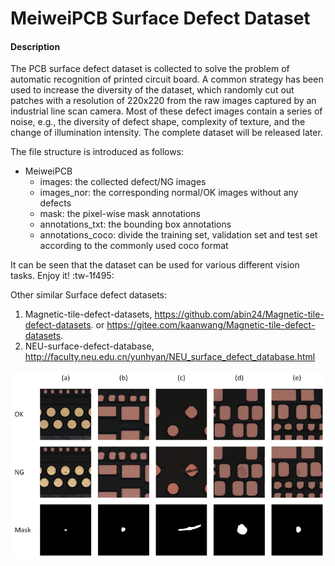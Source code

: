 # MeiweiPCB Surface Defect Dataset

#### Description
The PCB surface defect dataset is collected to solve the problem of automatic recognition of printed circuit board. 
A common strategy has been used to increase the diversity of the dataset, which randomly cut out patches with a resolution of 220x220 from the raw images captured by an industrial line scan camera. 
Most of these defect images contain a series of noise, e.g., the diversity of defect shape, complexity of texture, and the change of illumination intensity.
The complete dataset will be released later.

The file structure is introduced as follows:

- MeiweiPCB
    - images: the collected defect/NG images
    - images_nor: the corresponding normal/OK images without any defects
    - mask: the pixel-wise mask annotations
    - annotations_txt: the bounding box annotations
    - annotations_coco: divide the training set, validation set and test set according to the commonly used coco format

It can be seen that the dataset can be used for various different vision tasks. 
Enjoy it! :tw-1f495: 


Other similar Surface defect datasets:
1. Magnetic-tile-defect-datasets, https://github.com/abin24/Magnetic-tile-defect-datasets. or https://gitee.com/kaanwang/Magnetic-tile-defect-datasets.
2. NEU-surface-defect-database, http://faculty.neu.edu.cn/yunhyan/NEU_surface_defect_database.html




![vis](demo.png)
